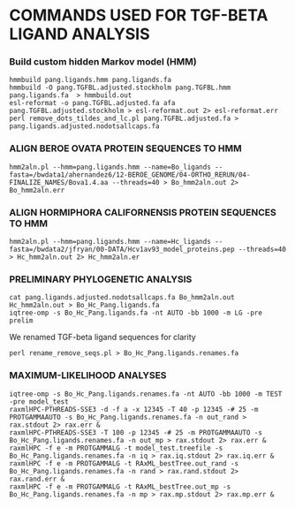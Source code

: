 # COMMANDS USED FOR TGF-BETA LIGAND ANALYSIS

### Build custom hidden Markov model (HMM)
```
hmmbuild pang.ligands.hmm pang.ligands.fa
hmmbuild -O pang.TGFBL.adjusted.stockholm pang.TGFBL.hmm pang.ligands.fa  > hmmbuild.out
esl-reformat -o pang.TGFBL.adjusted.fa afa pang.TGFBL.adjusted.stockholm > esl-reformat.out 2> esl-reformat.err
perl remove_dots_tildes_and_lc.pl pang.TGFBL.adjusted.fa > pang.ligands.adjusted.nodotsallcaps.fa
```
### ALIGN BEROE OVATA PROTEIN SEQUENCES TO HMM
```
hmm2aln.pl --hmm=pang.ligands.hmm --name=Bo_ligands --fasta=/bwdata1/ahernandez6/12-BEROE_GENOME/04-ORTHO_RERUN/04-FINALIZE_NAMES/Bova1.4.aa --threads=40 > Bo_hmm2aln.out 2> Bo_hmm2aln.err
```

### ALIGN HORMIPHORA CALIFORNENSIS PROTEIN SEQUENCES TO HMM
```
hmm2aln.pl --hmm=pang.ligands.hmm --name=Hc_ligands --fasta=/bwdata2/jfryan/00-DATA/Hcv1av93_model_proteins.pep --threads=40 > Hc_hmm2aln.out 2> Hc_hmm2aln.er
```

### PRELIMINARY PHYLOGENETIC ANALYSIS
```
cat pang.ligands.adjusted.nodotsallcaps.fa Bo_hmm2aln.out Hc_hmm2aln.out > Bo_Hc_Pang.ligands.fa
iqtree-omp -s Bo_Hc_Pang.ligands.fa -nt AUTO -bb 1000 -m LG -pre prelim
```

We renamed TGF-beta ligand sequences for clarity
```
perl rename_remove_seqs.pl > Bo_Hc_Pang.ligands.renames.fa
```

### MAXIMUM-LIKELIHOOD ANALYSES
```
iqtree-omp -s Bo_Hc_Pang.ligands.renames.fa -nt AUTO -bb 1000 -m TEST -pre model_test
raxmlHPC-PTHREADS-SSE3 -d -f a -x 12345 -T 40 -p 12345 -# 25 -m PROTGAMMAAUTO -s Bo_Hc_Pang.ligands.renames.fa -n out_rand > rax.stdout 2> rax.err &
raxmlHPC-PTHREADS-SSE3 -T 100 -p 12345 -# 25 -m PROTGAMMAAUTO -s Bo_Hc_Pang.ligands.renames.fa -n out_mp > rax.stdout 2> rax.err &
raxmlHPC -f e -m PROTGAMMALG -t model_test.treefile -s Bo_Hc_Pang.ligands.renames.fa -n iq > rax.iq.stdout 2> rax.iq.err &
raxmlHPC -f e -m PROTGAMMALG -t RAxML_bestTree.out_rand -s Bo_Hc_Pang.ligands.renames.fa -n rand > rax.rand.stdout 2> rax.rand.err &
raxmlHPC -f e -m PROTGAMMALG -t RAxML_bestTree.out_mp -s Bo_Hc_Pang.ligands.renames.fa -n mp > rax.mp.stdout 2> rax.mp.err &
```
